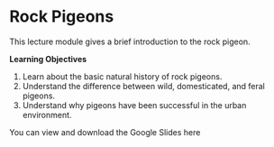 # Rock Pigeons

This lecture module gives a brief introduction to the rock pigeon.

**Learning Objectives**

1. Learn about the basic natural history of rock pigeons.
1. Understand the difference between wild, domesticated, and feral pigeons.
1. Understand why pigeons have been successful in the urban environment.



You can view and download the Google Slides here
